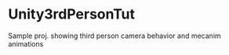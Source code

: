 Unity3rdPersonTut
=================

Sample proj. showing third person camera behavior and mecanim animations
